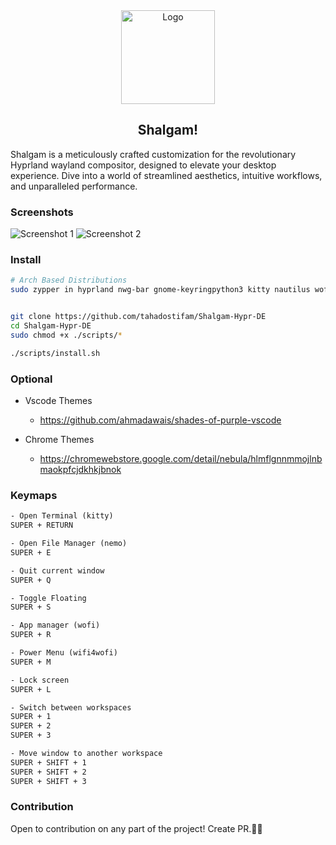 <div align="center">
    <a href="https://github.com/tahadostifam/Shalgam-Hypr-DE">
        <img src="./images/shalgam.png" alt="Logo" width="150" height="150">
    </a>
    <h2>Shalgam!</h2>
</div>

<p>
Shalgam is a meticulously crafted customization for the revolutionary Hyprland wayland compositor, designed to elevate your desktop experience. Dive into a world of streamlined aesthetics, intuitive workflows, and unparalleled performance.
</p>

### Screenshots

<img src="./images/screenshots/screenshot_1.jpg" alt="Screenshot 1">
<img src="./images/screenshots/screenshot_2.jpg" alt="Screenshot 2">


### Install

```bash
# Arch Based Distributions
sudo zypper in hyprland nwg-bar gnome-keyringpython3 kitty nautilus wofi xdg-desktop-portal-kde6 hyprlock grim slurp swappy jq dunst swww-git pavucontrol jp2a fastfetch


git clone https://github.com/tahadostifam/Shalgam-Hypr-DE
cd Shalgam-Hypr-DE
sudo chmod +x ./scripts/*

./scripts/install.sh
```

### Optional

- Vscode Themes
  - <https://github.com/ahmadawais/shades-of-purple-vscode>

- Chrome Themes
  - <https://chromewebstore.google.com/detail/nebula/hlmflgnnmmojlnbmaokpfcjdkhkjbnok>

### Keymaps

```txt
- Open Terminal (kitty)
SUPER + RETURN

- Open File Manager (nemo)
SUPER + E

- Quit current window
SUPER + Q

- Toggle Floating
SUPER + S

- App manager (wofi)
SUPER + R

- Power Menu (wifi4wofi)
SUPER + M

- Lock screen
SUPER + L

- Switch between workspaces
SUPER + 1
SUPER + 2
SUPER + 3

- Move window to another workspace
SUPER + SHIFT + 1
SUPER + SHIFT + 2
SUPER + SHIFT + 3
```

### Contribution

Open to contribution on any part of the project! Create PR.💜🦄
